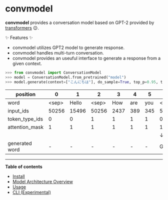 # convmodel

**convmodel** provides a conversation model based on GPT-2 provided by [transformers](https://github.com/huggingface/transformers) :wink:.

:sparkles: Features :sparkles:

* convmodel utilizes GPT2 model to generate response.
* convmodel handles multi-turn conversation.
* convmodel provides an useuful interface to generate a response from a given context.

```py
>>> from convmodel import ConversationModel
>>> model = ConversationModel.from_pretrained("model")
>>> model.generate(context=["こんにちは"], do_sample=True, top_p=0.95, top_k=50)
```

| position | 0 | 1 | 2 | 3 | 4 | 5 | 6 | 7 | 8 | 9 |
| --- | --- | --- | --- | --- | --- | --- | --- | --- | --- | --- |
| word | \<sep\> | Hello | \<sep\> | How | are | you | \<sep\> | Good | thank | you |
| input_ids | 50256 | 15496 | 50256 | 2437 | 389 | 345 | 50256 | 10248 | 5875 | 345 |
| token_type_ids | 0 | 0 | 1 | 1 | 1 | 1 | 0 | 0 | 0 | 0 |
| attention_mask | 1 | 1 | 1 | 1 | 1 | 1 | 1 | 1 | 1 | 1 |
| | | | | | | | ↓ | ↓ | ↓ | ↓ |
| generated word | - | - | - | - | - | - | Good | thank | you | \<sep\> |

<hr>

**Table of contents**

* [Install](./install.md)
* [Model Architecture Overview](./model_architecture_overview.md)
* [Usage](./usage.md)
* [CLI (Experimental)](./cli.md)